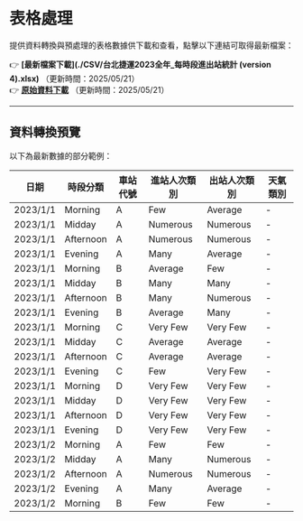 # 表格處理

提供資料轉換與預處理的表格數據供下載和查看，點擊以下連結可取得最新檔案：

👉 **[最新檔案下載](./CSV/台北捷運2023全年_每時段進出站統計 (version 4).xlsx)** （更新時間：2025/05/21）   
👉 **[原始資料下載](./CSV/2023_TRTS.csv)** （更新時間：2025/05/21）

---

## 資料轉換預覽

以下為最新數據的部分範例：

| 日期         | 時段分類   | 車站代號 | 進站人次類別   | 出站人次類別   | 天氣類別 |
|--------------|------------|----------|----------------|----------------|----------|
| 2023/1/1     | Morning    | A        | Few            | Average        | -        |
| 2023/1/1     | Midday     | A        | Numerous       | Numerous       | -        |
| 2023/1/1     | Afternoon  | A        | Numerous       | Numerous       | -        |
| 2023/1/1     | Evening    | A        | Many           | Average        | -        |
| 2023/1/1     | Morning    | B        | Average        | Few            | -        |
| 2023/1/1     | Midday     | B        | Many           | Many           | -        |
| 2023/1/1     | Afternoon  | B        | Many           | Numerous       | -        |
| 2023/1/1     | Evening    | B        | Average        | Many           | -        |
| 2023/1/1     | Morning    | C        | Very Few       | Very Few       | -        |
| 2023/1/1     | Midday     | C        | Average        | Average        | -        |
| 2023/1/1     | Afternoon  | C        | Average        | Average        | -        |
| 2023/1/1     | Evening    | C        | Few            | Very Few       | -        |
| 2023/1/1     | Morning    | D        | Very Few       | Very Few       | -        |
| 2023/1/1     | Midday     | D        | Very Few       | Very Few       | -        |
| 2023/1/1     | Afternoon  | D        | Very Few       | Very Few       | -        |
| 2023/1/1     | Evening    | D        | Very Few       | Very Few       | -        |
| 2023/1/2     | Morning    | A        | Few            | Few            | -        |
| 2023/1/2     | Midday     | A        | Many           | Numerous       | -        |
| 2023/1/2     | Afternoon  | A        | Numerous       | Numerous       | -        |
| 2023/1/2     | Evening    | A        | Many           | Average        | -        |
| 2023/1/2     | Morning    | B        | Few            | Few            | -        |